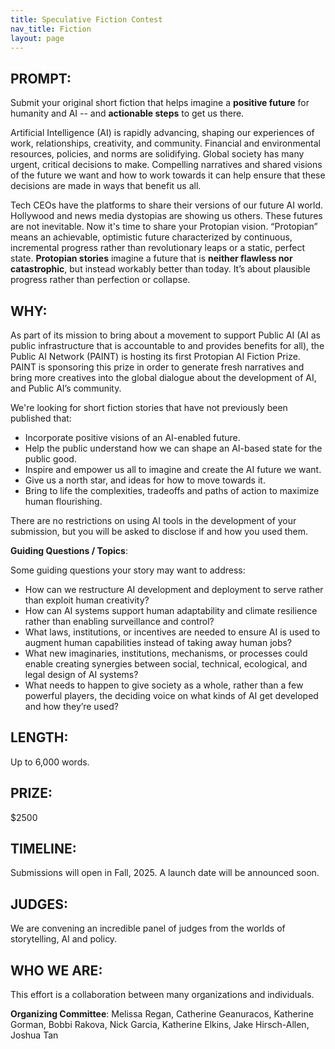 ```yaml
---
title: Speculative Fiction Contest
nav_title: Fiction
layout: page
---
```


## PROMPT:

Submit your original short fiction that helps imagine a **positive future** for humanity and AI -- and **actionable steps** to get us there.

Artificial Intelligence (AI) is rapidly advancing, shaping our experiences of work, relationships, creativity, and community. Financial and environmental resources, policies, and norms are solidifying. Global society has many urgent, critical decisions to make. Compelling narratives and shared visions of the future we want and how to work towards it can help ensure that these decisions are made in ways that benefit us all.

Tech CEOs have the platforms to share their versions of our future AI world. Hollywood and news media dystopias are showing us others. These futures are not inevitable. Now it's time to share your Protopian vision. “Protopian” means an achievable, optimistic future characterized by continuous, incremental progress rather than revolutionary leaps or a static, perfect state. **Protopian stories** imagine a future that is **neither flawless nor catastrophic**, but instead workably better than today. It’s about plausible progress rather than perfection or collapse.

## WHY:
As part of its mission to bring about a movement to support Public AI (AI as public infrastructure that is accountable to and provides benefits for all), the Public AI Network (PAINT) is hosting its first Protopian AI Fiction Prize. PAINT is sponsoring this prize in order to generate fresh narratives and bring more creatives into the global dialogue about the development of AI, and Public AI’s community.

We're looking for short fiction stories that have not previously been published that:
- Incorporate positive visions of an AI-enabled future. 
- Help the public understand how we can shape an AI-based state for the public good. 
- Inspire and empower us all to imagine and create the AI future we want.
- Give us a north star, and ideas for how to move towards it.
- Bring to life the complexities, tradeoffs and paths of action to maximize human flourishing.

There are no restrictions on using AI tools in the development of your submission, but you will be asked to disclose if and how you used them.

**Guiding Questions / Topics**:

Some guiding questions your story may want to address:
- How can we restructure AI development and deployment to serve rather than exploit human creativity?
- How can AI systems support human adaptability and climate resilience rather than enabling surveillance and control?
- What laws, institutions, or incentives are needed to ensure AI is used to augment human capabilities instead of taking away human jobs?
- What new imaginaries, institutions, mechanisms, or processes could enable creating synergies between social, technical, ecological, and legal design of AI systems?
- What needs to happen to give society as a whole, rather than a few powerful players, the deciding voice on what kinds of AI get developed and how they’re used?



## LENGTH: 
Up to 6,000 words.

## PRIZE: 
$2500

## TIMELINE: 
Submissions will open in Fall, 2025. A launch date will be announced soon. 

## JUDGES: 
We are convening an incredible panel of judges from the worlds of storytelling, AI and policy.

<!--
- Kim Stanley Robinson
- Nishant Shah
- More TBA
-->

## WHO WE ARE:

This effort is a collaboration between many organizations and individuals.

**Organizing Committee**:
Melissa Regan, Catherine Geanuracos, Katherine Gorman, Bobbi Rakova, Nick Garcia, Katherine Elkins, Jake Hirsch-Allen, Joshua Tan

